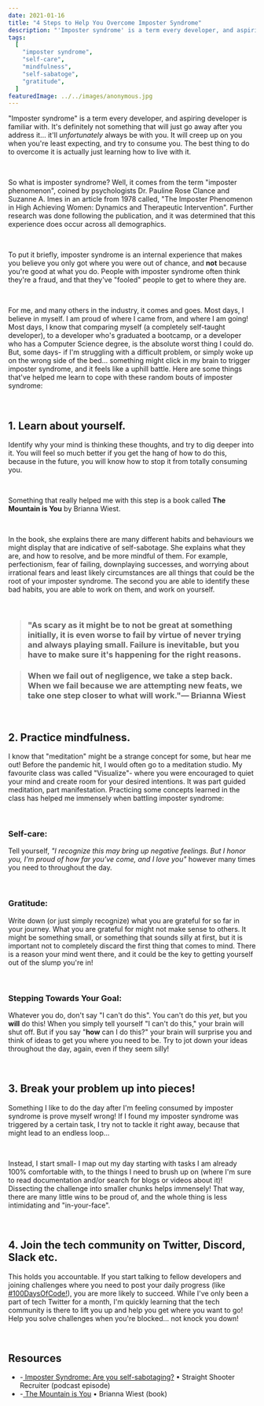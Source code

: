 ```yaml
---
date: 2021-01-16
title: "4 Steps to Help You Overcome Imposter Syndrome"
description: "'Imposter syndrome' is a term every developer, and aspiring developer is familiar with. It's definitely not something that will just go away after you address it... it'll unfortunately always be with you."
tags:
  [
    "imposter syndrome",
    "self-care",
    "mindfulness",
    "self-sabatoge",
    "gratitude",
  ]
featuredImage: ../../images/anonymous.jpg
---
```


"Imposter syndrome" is a term every developer, and aspiring developer is familiar with. It's definitely not something that will just go away after you address it... it'll _unfortunately_ always be with you. It will creep up on you when you're least expecting, and try to consume you. The best thing to do to overcome it is actually just learning how to live with it.

<br/>

So what is imposter syndrome? Well, it comes from the term "imposter phenomenon", coined by psychologists Dr. Pauline Rose Clance and Suzanne A. Imes in an article from 1978 called, "The Imposter Phenomenon in High Achieving Women: Dynamics and Therapeutic Intervention". Further research was done following the publication, and it was determined that this experience does occur across all demographics.

<br/>

To put it briefly, imposter syndrome is an internal experience that makes you believe you only got where you were out of chance, and **not** because you're good at what you do. People with imposter syndrome often think they're a fraud, and that they've "fooled" people to get to where they are.

<br/>

For me, and many others in the industry, it comes and goes. Most days, I believe in myself. I am proud of where I came from, and where I am going! Most days, I know that comparing myself (a completely self-taught developer), to a developer who's graduated a bootcamp, or a developer who has a Computer Science degree, is the absolute worst thing I could do. But, some days- if I'm struggling with a difficult problem, or simply woke up on the wrong side of the bed... something might click in my brain to trigger imposter syndrome, and it feels like a uphill battle. Here are some things that've helped me learn to cope with these random bouts of imposter syndrome:

<br/>

## 1. Learn about yourself.

Identify why your mind is thinking these thoughts, and try to dig deeper into it. You will feel so much better if you get the hang of
how to do this, because in the future, you will know how to stop it from totally consuming you.

<br/>

Something that really helped me with this step is a book called **The Mountain is You** by Brianna Wiest.

<br />

In the book, she explains there are many different habits and behaviours we might display that are indicative of self-sabotage. She explains what they are, and how to resolve, and be more mindful of them. For example, perfectionism, fear of failing, downplaying successes, and worrying about irrational fears and least likely circumstances are all things that could be the root of your imposter syndrome. The second you are able to identify these bad habits, you are able to work on them, and work on yourself.

<br/>

<div id="blog__quote">
<div>

> ### "As scary as it might be to not be great at something initially, it is even worse to fail by virtue of never trying and always playing small. Failure is inevitable, but you have to make sure it's happening for the right reasons.

> ### When we fail out of negligence, we take a step back. When we fail because we are attempting new feats, we take one step closer to what will work."— Brianna Wiest

</div>
</div>
<br/>

## 2. Practice mindfulness.

I know that "meditation" might be a strange concept for some, but hear me out! Before the pandemic hit, I would often go to a meditation studio. My favourite class was called "Visualize"- where you were encouraged to quiet your mind and create room for your desired intentions. It was part guided meditation, part manifestation. Practicing some concepts learned in the class has helped me immensely when battling imposter syndrome:

<br/>

### Self-care:

Tell yourself, _"I recognize this may bring up negative feelings. But I honor you, I'm proud of how far you've come, and I love you"_ however many times you need to throughout the day.

<br/>

### Gratitude:

Write down (or just simply recognize) what you are grateful for so far in your journey. What you are grateful for might not make sense to others. It might be something small, or something that sounds silly at first, but it is important not to completely discard the first thing that comes to mind. There is a reason your mind went there, and it could be the key to getting yourself out of the slump you're in!

<br/>

### Stepping Towards Your Goal:

Whatever you do, don't say "I can't do this". You can't do this _yet_, but you **will** do this! When you simply tell yourself "I can't do this," your brain will shut off. But if you say "**how** can I do this?" your brain will surprise you and think of ideas to get you where you need to be. Try to jot down your ideas throughout the day, again, even if they seem silly!

<br/>

## 3. Break your problem up into pieces!

Something I like to do the day after I'm feeling consumed by imposter syndrome is prove myself wrong! If I found my imposter syndrome was triggered by a certain task, I try not to tackle it right away, because that might lead to an endless loop...

<br/>

Instead, I start small- I map out my day starting with tasks I am already 100% comfortable with, to the things I need to brush up on (where I'm sure to read documentation and/or search for blogs or videos about it)! Dissecting the challenge into smaller chunks helps immensely! That way, there are many little wins to be proud of, and the whole thing is less intimidating and "in-your-face".

<br/>

## 4. Join the tech community on Twitter, Discord, Slack etc.

This holds you accountable. If you start talking to fellow developers and joining challenges where you need to post your daily progress (like <a href="https://twitter.com/search?q=%23100daysofcode&src=hashtag_click" target="_blank"
                    rel="noreferrer">#100DaysOfCode!</a>), you are more likely to succeed. While I've only been a part of tech Twitter for a month, I'm quickly learning that the tech community is there to lift you up and help you get where you want to go! Help you solve challenges when you're blocked... not knock you down!

<br/>

## Resources

- -<a href="https://podcasts.apple.com/jo/podcast/imposter-syndrome-are-you-self-sabotaging/id1505520809?i=1000480936049" target="_blank"
                    rel="noreferrer"> Imposter Syndrome: Are you self-sabotaging?</a> • Straight Shooter Recruiter (podcast episode)
- -<a href="https://shopcatalog.com/product/the-mountain-is-you/" target="_blank" rel="noreferrer"> The Mountain is You</a> • Brianna Wiest (book)
